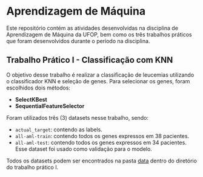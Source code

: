 # Aprendizagem de Máquina
Este repositório contém as atividades desenvolvidas na disciplina de Aprendizagem de Máquina da UFOP, bem como os três trabalhos práticos que foram desenvolvidos durante o período na disciplina.

## Trabalho Prático I - Classificação com KNN
O objetivo desse trabalho é realizar a classificação de leucemias utilizando o classificador KNN e seleção de genes. Para selecionar os genes, foram escolhidos dois métodos:
  - **SelectKBest**
  - **SequentialFeatureSelector**

Foram utilizados três (3) datasets nesse trabalho, sendo:
  - `actual_target`: contendo as labels.
  - `all-aml-train`: contendo todos os genes expressos em 38 pacientes.
  - `all-aml-test`: contendo todos os genes expressos em 34 pacientes. Esse dataset foi usado como validação para o modelo.
    
Todos os datasets podem ser encontrados na pasta [data](./data) dentro do diretório do trabalho prático I.


